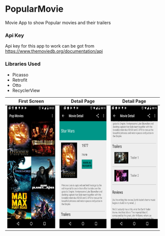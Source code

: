 # PopularMovie
Movie App to show Popular movies and their trailers

### Api Key
Api key for this app to work can be got from https://www.themoviedb.org/documentation/api

### Libraries Used
- Picasso
- Retrofit
- Otto
- RecyclerView

| First Screen            |  Detail Page            | Detail Page            |
|----------------------------|----------------------------|----------------------------|
| <img src="https://github.com/gkhera12/PopularMovie/blob/master/screenshots/FirstScreen.png" width="200" height="400">  | <img src="https://github.com/gkhera12/PopularMovie/blob/master/screenshots/Detail_Page.png" width="200" height="400">  | <img src="https://github.com/gkhera12/PopularMovie/blob/master/screenshots/Detail_Page2.png" width="200" height="400">  |





